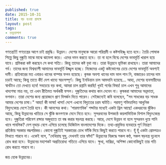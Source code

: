 ```yaml
---
published: true
date: 2015-10-31
title: বড় হওয়া প্রসঙ্গে
layout: post
tags:
- তত্ত্বতালাশ
comments: true
---
```

গণতন্ত্র!!! গণতন্ত্রের আগে চাই প্রবৃদ্ধি। উন্নয়ন। দেশের মানুষকে আরো পরিশ্রমী ও কষ্টসহিষ্ণু হতে হবে। তৈরি পোষাক শিল্পে কিছু দুষ্কৃতি মাঝে মাঝে ঝামেলা করে। এদের দমন করতে হবে। তা না হলে বিশ্বে দেশের ভাবমূর্তি খারাপ হয়ে যাবে। শ্রমিকরা কষ্ট করছেন সে কথা সত্যি। কিন্তু তাদের কষ্ট বৃথা নয়। তারা উন্নয়নে ভূমিকা রাখছেন। তারা আমাদের গর্ব। তাদের জন্য বিশ্বব্যাপী আমাদের ভাবমূর্তি উজ্জ্বল হচ্ছে। নিজেদের একটু কষ্টভোগের চেয়ে দেশের ভাবমূর্তি অবশ্যই দামী। প্রতিবারের মত এবারও ধানের বাম্পার ফলন হয়েছে। কৃষক অবশ্য ধানের দাম ভাল পান নি, বাজারেও চালের দাম চড়াই আছে; কিন্তু তাতে কী! দেশ খাদ্যে স্বয়ংসম্পূর্ণ। কিছু ইনডিয়ান চাল আমদানি হয়েছে... আহা, দেশের ব্যবসায়ীদের স্বার্থটাও তো দেখতে হবে! সবচেয়ে বড় কথা, আমরা চাল রপ্তানি করছি! খুবই গর্বের বিষয়! চাল এখন শুধু আমাদের খাদ্যশষ্য মাত্র নয়, তা এখন রীতিমত অর্থকরী ফসল। দুষ্কৃতিদের কথায় কান দেবেন না। কৃষকরা আমাদের অন্নদাতা, ভগবান। তারা দেশের জন্য প্রয়োজনে প্রাণ বিসর্জন দিতে পারেন। সেইজন্যেই কবি বলেছেন, "সব সাধকের বড় সাধক আমার দেশের চাষা।" আহা! কী ভাষা! খাসা! দেশে এখনো বিদ্যুতের চরম ঘাটতি। পরমাণু শক্তিচালিত আধুনিক বিদ্যুৎকেন্দ্র দেশে তৈরি হবে। কী আনন্দের কথা। 'পারমাণবিক' শব্দটার মধ্যেই একটা থ্রিল আছে! একধরনের ঝুঁকিও আছে, কিন্তু উন্নয়নের খাতিরে সে ঝুঁকি জনগণকে মেনে নিতে হবে। সুন্দরবনের উপকণ্ঠে কয়লাভিত্তিক বিশাল বিদ্যুৎকেন্দ্র হবে। দুষ্কৃতিরা পরিবেশ রক্ষার অজুহাতে তা বন্ধ করার ষড়যন্ত্র করছে। আরে, দেশে উন্নয়ন না হলে সুন্দরবন ধুয়ে পানি খাবে পাবলিক? দেশ দুদ্দাড় বেগে এগিয়ে চলেছে ডিজিটাল বাংলাদেশের দিকে। তথ্য-প্রযুক্তির ব্যবহারে পূর্ণ নিয়ন্ত্রণ প্রতিষ্ঠায় সরকার বদ্ধপরিকর। কোনো দুষ্কৃতিই সরকারের চোখ ফাঁকি দিয়ে কিছুই করতে পারবে না। হুঁ হুঁ একটা প্রেমপত্রও লিখতে পারবে না। একেই বলে, "দেখিয়াছ ঘুঘু, দেখনাই তার ফাঁদ!" উন্নয়নের বিরুদ্ধে সকল কণ্ঠ, সকল ষড়যন্ত্র দৃঢ়বলে রোধ করা হবে। উন্নয়নের মহাশকট অপ্রতিরোধ্য গতিতে এগিয়ে যাবে। ক্ষুধা, দারিদ্র্য, অশিক্ষা কোনোকিছুই তার গতি রোধ করতে পারবে না।

জয় হোক উন্নয়নের।
